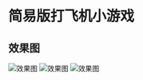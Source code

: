 # 简易版打飞机小游戏

## 效果图

![效果图](https://github.com/fctony/BeatPlane/blob/master/Assets/ShowImg/1.png)
![效果图](https://github.com/fctony/BeatPlane/blob/master/Assets/ShowImg/2.png)
![效果图](https://github.com/fctony/BeatPlane/blob/master/Assets/ShowImg/3.png)
